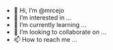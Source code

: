 - 👋 Hi, I’m @mrcejo
- 👀 I’m interested in ...
- 🌱 I’m currently learning ...
- 💞️ I’m looking to collaborate on ...
- 📫 How to reach me ...

<!---
mrcejo/mrcejo is a ✨ special ✨ repository because its `README.md` (this file) appears on your GitHub profile.
You can click the Preview link to take a look at your changes.
--->
